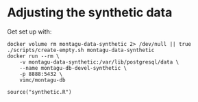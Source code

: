 # Adjusting the synthetic data

Get set up with:

```
docker volume rm montagu-data-synthetic 2> /dev/null || true
./scripts/create-empty.sh montagu-data-synthetic
docker run --rm \
    -v montagu-data-synthetic:/var/lib/postgresql/data \
    --name montagu-db-devel-synthetic \
    -p 8888:5432 \
    vimc/montagu-db
```


```
source("synthetic.R")
```
